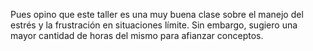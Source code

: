 Pues opino que este taller es una muy buena clase sobre el manejo del estrés y la frustración en situaciones límite.
Sin embargo, sugiero una mayor cantidad de horas del mismo para afianzar conceptos.